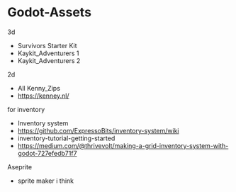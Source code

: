 # Godot-Assets
3d
- Survivors Starter Kit
- Kaykit_Adventurers 1
- Kaykit_Adventurers 2

2d
- All Kenny_Zips
- https://kenney.nl/

for inventory
- Inventory system
- https://github.com/ExpressoBits/inventory-system/wiki
- inventory-tutorial-getting-started
- https://medium.com/@thrivevolt/making-a-grid-inventory-system-with-godot-727efedb71f7

Aseprite
- sprite maker i think
